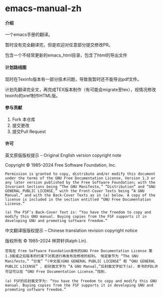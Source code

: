 # emacs-manual-zh

#### 介绍
一个emacs手册的翻译。

暂时没有完全翻译完，但是欢迎对任意部分提交修改PR。

包含一个不经常更新的emacs_html目录，包含了html的导出文件
#### 计划路线图
现时在Texinfo版本有一部分技术问题，导致我暂时还不能导出pdf文件。

计划先翻译完全文，再完成TEX版本制作（有可能会migrate至tex），视情况修改texinfo的xref制作HTML版。

#### 参与贡献

1.  Fork 本仓库
2.  提交更改
3.  提交Pull Request
#### 许可
英文原版版权提示 – Original English version copyright note

Copyright © 1985–2024 Free Software Foundation, Inc.

    Permission is granted to copy, distribute and/or modify this document under the terms of the GNU Free Documentation License, Version 1.3 or any later version published by the Free Software Foundation; with the Invariant Sections being “The GNU Manifesto,” “Distribution” and “GNU GENERAL PUBLIC LICENSE,” with the Front-Cover Texts being “A GNU Manual,” and with the Back-Cover Texts as in (a) below. A copy of the license is included in the section entitled “GNU Free Documentation License.”

    (a) The FSF’s Back-Cover Text is: “You have the freedom to copy and modify this GNU manual. Buying copies from the FSF supports it in developing GNU and promoting software freedom.” 

中文翻译版版权提示 – Chinese translation revision copyright notice

版权所有 © 1985–2024 林羿轩(Ralph Lin).

    您有在 Free Software Foundation发布的GNU Free Documentation License 第1.3版或之后版本的约束下对其进行再发布及修改的权利。 恒定章节为 “The GNU Manifesto,” “分发” “(中文版)GNU GENERAL PUBLIC LICENSE” 和 “GNU GENERAL PUBLIC LICENSE” , 前封面文字为 “A GNU Manual,”后封面文字如下(a). 本书的FDL许可证可以在 “GNU Free Documentation License.”找到.

    (a) FSF的后封面文字为: “You have the freedom to copy and modify this GNU manual. Buying copies from the FSF supports it in developing GNU and promoting software freedom.” 